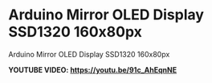 # Arduino Mirror OLED Display SSD1320 160x80px
Arduino Mirror OLED Display SSD1320 160x80px



**YOUTUBE VIDEO: https://youtu.be/91c_AhEqnNE**
